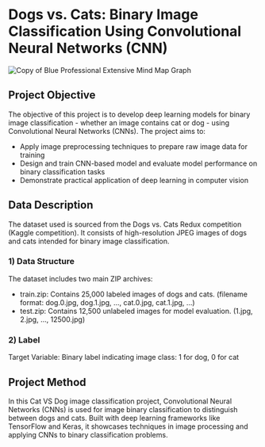 # Dogs vs. Cats: Binary Image Classification Using Convolutional Neural Networks (CNN)
![Copy of Blue Professional Extensive Mind Map Graph](https://github.com/user-attachments/assets/ef9e4830-dd30-49da-8f1c-3619b75ece17)

## Project Objective
The objective of this project is to develop deep learning models for binary image classification - whether an image contains cat or dog - using Convolutional Neural Networks (CNNs). The project aims to:
* Apply image preprocessing techniques to prepare raw image data for training
* Design and train CNN-based model and evaluate model performance on binary classification tasks
* Demonstrate practical application of deep learning in computer vision

## Data Description
The dataset used is sourced from the Dogs vs. Cats Redux competition (Kaggle competition). It consists of high-resolution JPEG images of dogs and cats intended for binary image classification.
  
  ### 1) Data Structure
  The dataset includes two main ZIP archives:
  * train.zip: Contains 25,000 labeled images of dogs and cats. (filename format: dog.0.jpg, dog.1.jpg, ..., cat.0.jpg, cat.1.jpg, ...)
  * test.zip: Contains 12,500 unlabeled images for model evaluation. (1.jpg, 2.jpg, ..., 12500.jpg)

  ### 2) Label
  Target Variable: Binary label indicating image class: 1 for dog, 0 for cat

## Project Method
In this Cat VS Dog image classification project, Convolutional Neural Networks (CNNs) is used for image binary classification to distinguish between dogs and cats. Built with deep learning frameworks like TensorFlow and Keras, it showcases techniques in image processing and applying CNNs to binary classification problems.
